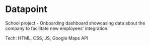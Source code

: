 # Datapoint
School project - Onboarding dashboard showcasing data about the company to facilitate new employees' integration.

Tech: HTML, CSS, JS, Google Maps API
